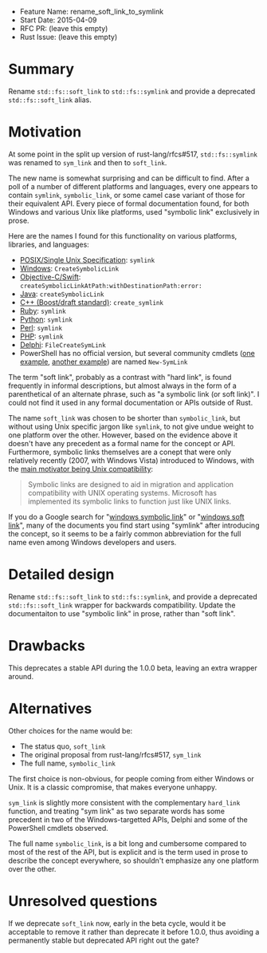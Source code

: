 - Feature Name: rename_soft_link_to_symlink
- Start Date: 2015-04-09
- RFC PR: (leave this empty)
- Rust Issue: (leave this empty)

# Summary

Rename `std::fs::soft_link` to `std::fs::symlink` and provide a deprecated
`std::fs::soft_link` alias.

# Motivation

At some point in the split up version of rust-lang/rfcs#517,
`std::fs::symlink` was renamed to `sym_link` and then to `soft_link`.

The new name is somewhat surprising and can be difficult to find.  After a
poll of a number of different platforms and languages, every one appears to
contain `symlink`, `symbolic_link`, or some camel case variant of those for
their equivalent API.  Every piece of formal documentation found, for
both Windows and various Unix like platforms, used "symbolic link" exclusively
in prose.

Here are the names I found for this functionality on various platforms,
libraries, and languages:

* [POSIX/Single Unix Specification](http://pubs.opengroup.org/onlinepubs/009695399/functions/symlink.html): `symlink`
* [Windows](https://msdn.microsoft.com/en-us/library/windows/desktop/aa365680%28v=vs.85%29.aspx): `CreateSymbolicLink`
* [Objective-C/Swift](https://developer.apple.com/library/ios/documentation/Cocoa/Reference/Foundation/Classes/NSFileManager_Class/index.html#//apple_ref/occ/instm/NSFileManager/createSymbolicLinkAtPath:withDestinationPath:error:): `createSymbolicLinkAtPath:withDestinationPath:error:`
* [Java](https://docs.oracle.com/javase/7/docs/api/java/nio/file/Files.html): `createSymbolicLink`
* [C++ (Boost/draft standard)](http://en.cppreference.com/w/cpp/experimental/fs): `create_symlink`
* [Ruby](http://ruby-doc.org/core-2.2.0/File.html): `symlink`
* [Python](https://docs.python.org/2/library/os.html#os.symlink): `symlink`
* [Perl](http://perldoc.perl.org/functions/symlink.html): `symlink`
* [PHP](https://php.net/manual/en/function.symlink.php): `symlink`
* [Delphi](http://docwiki.embarcadero.com/Libraries/XE7/en/System.SysUtils.FileCreateSymLink): `FileCreateSymLink`
* PowerShell has no official version, but several community cmdlets ([one example](http://stackoverflow.com/questions/894430/powershell-hard-and-soft-links/894651#894651), [another example](https://gallery.technet.microsoft.com/scriptcenter/New-SymLink-60d2531e)) are named `New-SymLink`

The term "soft link", probably as a contrast with "hard link", is found
frequently in informal descriptions, but almost always in the form of a
parenthetical of an alternate phrase, such as "a symbolic link (or soft
link)".  I could not find it used in any formal documentation or APIs outside
of Rust.

The name `soft_link` was chosen to be shorter than `symbolic_link`, but
without using Unix specific jargon like `symlink`, to not give undue weight to
one platform over the other.  However, based on the evidence above it doesn't
have any precedent as a formal name for the concept or API.  Furthermore,
symbolic links themselves are a conept that were only relatively recently
(2007, with Windows Vista) introduced to Windows, with the [main motivator
being Unix compatibility](https://msdn.microsoft.com/en-us/library/windows/desktop/aa365680%28v=vs.85%29.aspx):

> Symbolic links are designed to aid in migration and application
> compatibility with UNIX operating systems. Microsoft has implemented its
> symbolic links to function just like UNIX links.

If you do a Google search for "[windows symbolic link](https://www.google.com/search?q=windows+symbolic+link&ie=utf-8&oe=utf-8)" or "[windows soft link](https://www.google.com/search?q=windows+soft+link&ie=utf-8&oe=utf-8)",
many of the documents you find start using "symlink" after introducing the
concept, so it seems to be a fairly common abbreviation for the full name even
among Windows developers and users.

# Detailed design

Rename `std::fs::soft_link` to `std::fs::symlink`, and provide a deprecated
`std::fs::soft_link` wrapper for backwards compatibility.  Update the
documentaiton to use "symbolic link" in prose, rather than "soft link".

# Drawbacks

This deprecates a stable API during the 1.0.0 beta, leaving an extra wrapper
around.

# Alternatives

Other choices for the name would be:

* The status quo, `soft_link`
* The original proposal from rust-lang/rfcs#517, `sym_link`
* The full name, `symbolic_link`

The first choice is non-obvious, for people coming from either Windows or
Unix.  It is a classic compromise, that makes everyone unhappy.

`sym_link` is slightly more consistent with the complementary `hard_link`
function, and treating "sym link" as two separate words has some precedent in
two of the Windows-targetted APIs, Delphi and some of the PowerShell cmdlets
observed.

The full name `symbolic_link`, is a bit long and cumbersome compared to most
of the rest of the API, but is explicit and is the term used in prose to
describe the concept everywhere, so shouldn't emphasize any one platform over
the other.

# Unresolved questions

If we deprecate `soft_link` now, early in the beta cycle, would it be
acceptable to remove it rather than deprecate it before 1.0.0, thus avoiding a
permanently stable but deprecated API right out the gate?
